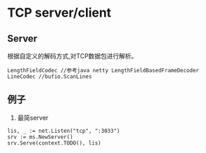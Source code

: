 # TCP server/client

## Server

根据自定义的解码方式,对TCP数据包进行解析。

```golang
LengthFieldCodec //参考java netty LengthFieldBasedFrameDecoder
LineCodec //bufio.ScanLines
```

## 例子

1. 最简server

```golang
lis, _ := net.Listen("tcp", ":3033")
srv := ms.NewServer()
srv.Serve(context.TODO(), lis)
```
